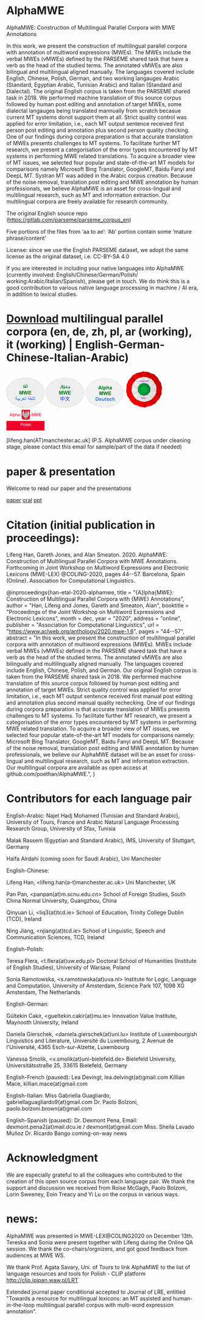# AlphaMWE
AlphaMWE: Construction of Multilingual Parallel Corpora with MWE Annotations

In this work, we present the construction of multilingual parallel corpora with annotation of multiword expressions (MWEs). 
The MWEs include the verbal MWEs (vMWEs) defined by the PARSEME shared task that have a verb as the head of the studied terms. 
The annotated vMWEs are also bilingual and multilingual aligned manually. The languages covered include English, Chinese, Polish, German, and two working langauges Arabic (Standard, Egyptian Arabic, Tunisian Arabic) and Italian (Standard and Dialectal). 
The original English corpus is taken from the PARSEME shared task in 2018. 
We performed machine translation of this source corpus followed by human post editing and annotation of target MWEs, some dialectal langauges being translated mannually from scratch becasue current MT systems donot support them at all. 
Strict quality control was applied for error limitation, i.e., each MT output sentence received first person post editing and annotation plus second person quality checking. 
One of our findings during corpora preparation is that accurate translation of MWEs presents challenges to MT systems. 
To facilitate further MT research, we present a categorisation of the error types encountered by MT systems in performing MWE related translations. 
To acquire a broader view of MT issues, we selected four popular and state-of-the-art MT models for comparisons namely Microsoft Bing Translator, GoogleMT, Baidu Fanyi and DeepL MT. Systran MT was added in the Arabic corpus creation.
Because of the noise removal, translation post editing and MWE annotation by human professionals, 
we believe AlphaMWE is an asset for cross-lingual and multilingual research, such as MT and information extraction. Our multilingual corpora are freely available for research community.

The original English source repo (https://gitlab.com/parseme/parseme_corpus_en)

Five portions of the files from ‘aa to ae’: ‘Ab’ portion contain some ‘mature phrase/content’

License: since we use the English PARSEME dataset, we adopt the same license as the original dataset, i.e. CC-BY-SA 4.0

If you are interested in including your native languages into AlphaMWE (currently involved: English/Chinese/German/Polish/ working:Arabic/Italian/Spanish), please get in touch. We do think this is a good contribution to various native language processing in machine / AI era, in addition to lexical studies. 

# [Download](https://drive.google.com/drive/folders/1ikZ9nK1t-MlFjQ_PCvX_YCNooujGdyVO?usp=sharing ) multilingual parallel corpora (en, de, zh, pl, ar (working), it (working) | English-German-Chinese-Italian-Arabic)

<img src="https://github.com/aaronlifenghan/AlphaMWE/blob/main/logo-alphaMWE-Arabic.png" width=100> <img src="https://github.com/aaronlifenghan/AlphaMWE/blob/main/logo-alphaMWE-Chinese.png" width=100> <img src="https://github.com/aaronlifenghan/AlphaMWE/blob/main/logo-alphaMWE-German.png" width=100> <img src="https://github.com/aaronlifenghan/AlphaMWE/blob/main/logo-AlphaMWE-italiano.png" width=100> <img src="https://github.com/aaronlifenghan/AlphaMWE/blob/main/logo-alphaMWE-Polish.png" width="100">




[lifeng.han(AT)manchester.ac.uk] (P.S. AlphaMWE corpus under cleaning stage, please contact this email for sample/part of the data if needed)


# paper & presentation
Welcome to read our paper and the presentations

[paper](https://arxiv.org/abs/2011.03783)
[oral](https://youtu.be/KiuF5JdOlLw)
[ppt](https://es.slideshare.net/mobile/AaronHanLiFeng/alphamwe-construction-of-multilingual-parallel-corpora-with-mwe-annotations-ppt4ws)


# Citation (initial publication in proceedings):

Lifeng Han, Gareth Jones, and Alan Smeaton. 2020. AlphaMWE: Construction of Multilingual Parallel Corpora with MWE Annotations. Forthcoming in Joint Workshop on Multiword Expressions and Electronic Lexicons (MWE-LEX) @COLING-2020, pages 44--57. Barcelona, Spain (Online). Association for Computational Linguistics.

@inproceedings{han-etal-2020-alphamwe,
    title = "{A}lpha{MWE}: Construction of Multilingual Parallel Corpora with {MWE} Annotations",
    author = "Han, Lifeng  and
      Jones, Gareth  and
      Smeaton, Alan",
    booktitle = "Proceedings of the Joint Workshop on Multiword Expressions and Electronic Lexicons",
    month = dec,
    year = "2020",
    address = "online",
    publisher = "Association for Computational Linguistics",
    url = "https://www.aclweb.org/anthology/2020.mwe-1.6",
    pages = "44--57",
    abstract = "In this work, we present the construction of multilingual parallel corpora with annotation of multiword expressions (MWEs). MWEs include verbal MWEs (vMWEs) defined in the PARSEME shared task that have a verb as the head of the studied terms. The annotated vMWEs are also bilingually and multilingually aligned manually. The languages covered include English, Chinese, Polish, and German. Our original English corpus is taken from the PARSEME shared task in 2018. We performed machine translation of this source corpus followed by human post editing and annotation of target MWEs. Strict quality control was applied for error limitation, i.e., each MT output sentence received first manual post editing and annotation plus second manual quality rechecking. One of our findings during corpora preparation is that accurate translation of MWEs presents challenges to MT systems. To facilitate further MT research, we present a categorisation of the error types encountered by MT systems in performing MWE related translation. To acquire a broader view of MT issues, we selected four popular state-of-the-art MT models for comparisons namely: Microsoft Bing Translator, GoogleMT, Baidu Fanyi and DeepL MT. Because of the noise removal, translation post editing and MWE annotation by human professionals, we believe our AlphaMWE dataset will be an asset for cross-lingual and multilingual research, such as MT and information extraction. Our multilingual corpora are available as open access at github.com/poethan/AlphaMWE.",
}

# Contributors for each language pair
English-Arabic:
Najet Hadj Mohamed (Tunisian and Standard Arabic), University of Tours, France and  Arabic Natural Language Processing Research Group, University of Sfax, Tunisia

Malak Rassem (Egyptian and Standard Arabic), IMS, University of Stuttgart, Germany

Haifa Alrdahi (coming soon for Saudi Arabic), Uni Manchester


English-Chinese:

Lifeng Han, <lifeng.han(a-t)manchester.ac.uk> Uni Manchester, UK

Pan Pan, <panpan(at)m.scnu.edu.cn> School of Foreign Studies, South China Normal University, Guangzhou, China

Qinyuan Li, <liq3(at)tcd.ie> School of Education, Trinity College Dublin (TCD), Ireland

Ning Jiang, <njiang(at)tcd.ie> School of Linguistic, Speech and Communication Sciences, TCD, Ireland




English-Polish:

Teresa Flera, <t.flera(at)uw.edu.pl> Doctoral School of Humanities (Institute of English Studies), University of
Warsaw, Poland

Sonia Ramotowska, <s.ramotowska(at)uva.nl> Institute for Logic, Language and Computation, University of
Amsterdam, Science Park 107, 1098 XG Amsterdam, The Netherlands

English-German:

Gültekin Cakir, <gueltekin.cakir(at)mu.ie> Innovation Value Institute, Maynooth University, Ireland

Daniela Gierschek, <daniela.gierschek(at)uni.lu> Institute of Luxembourgish Linguistics and Literature, Université du
Luxembourg, 2 Avenue de l'Université, 4365 Esch-sur-Alzette, Luxembourg

Vanessa Smolik, <v.smolik(at)uni-bielefeld.de> Bielefeld University, Universitätsstraße 25, 33615 Bielefeld, Germany


English-French (paused): 
Lea Devingt, lea.delvingt(at)gmail.com 
Killian Mace, killian.mace(at)gmail.com 

English-Italian:
Miss Gabriella Guagliardo, gabriellaguagliardo9(at)gmail.com 
Dr. Paolo Bolzoni, paolo.bolzoni.brown(at)gmail.com 


English-Spanish (paused):
Dr. Dexmont Pena, Email: dexmont.pena2(at)mail.dcu.ie / dexmont(at)gmail.com
Miss. Sheila Lavado Muñoz
Dr. Ricardo Bango coming-on-way news


# Acknowledgment
We are especially grateful to all the colleagues who contributed to the creation of this open source corpus from each language pair. We thank the support and discussion we received from Roise McGagh, Paolo Bolzoni, Lorin Sweeney, Eoin Treacy and Yi Lu on the corpus in various ways.


# news:
AlphaMWE was presented in MWE-LEX@COLING2020 on December 13th. Tereska and Sonia were present together with Lifeng during the Online QA session. We thank the co-chairs/orgnizers, and got good feedback from audiences at MWE WS. 

We thank Prof. Agata Savary, Uni. of Tours to link AlphaMWE to the  list of language resources and tools for Polish - CLIP platform http://clip.ipipan.waw.pl/LRT 

Extended journal paper conditional accepted to Journal of LRE, entitled "Towards a resource for multilingual lexicons: an MT assisted and human-in-the-loop multilingual parallel corpus with multi-word expression annotation".
